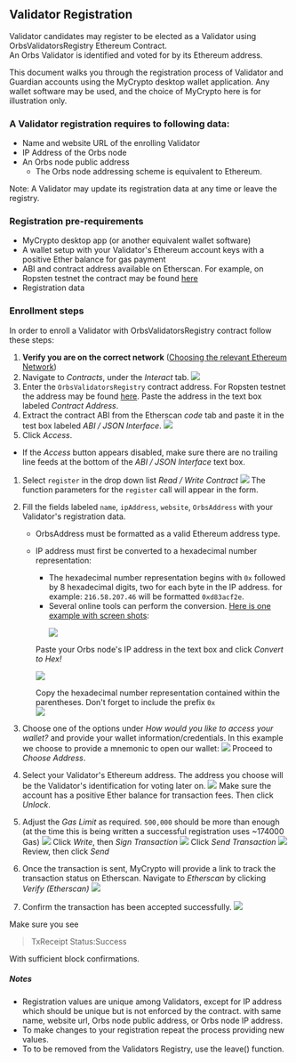 ## Validator Registration

Validator candidates may register to be elected as a Validator using OrbsValidatorsRegistry Ethereum Contract.  
An Orbs Validator is identified and voted for by its Ethereum address. 

This document walks you through the registration process of Validator and Guardian accounts using the MyCrypto desktop wallet application.
Any wallet software may be used, and the choice of MyCrypto here is for illustration only.

### A Validator registration requires to following data:
- Name and website URL of the enrolling Validator
- IP Address of the Orbs node
- An Orbs node public address
  - The Orbs node addressing scheme is equivalent to Ethereum.

Note: A Validator may update its registration data at any time or leave the registry.

### Registration pre-requirements
 - MyCrypto desktop app (or another equivalent wallet software)
 - A wallet setup with your Validator's Ethereum account keys with a positive Ether balance for gas payment
 - ABI and contract address available on Etherscan. For example, on Ropsten testnet the contract may be found [here][2] 
 - Registration data

### Enrollment steps

In order to enroll a Validator with OrbsValidatorsRegistry contract follow these steps:

1. **Verify you are on the correct network** ([Choosing the relevant Ethereum Network](./choosing_the_network.md))
2. Navigate to *Contracts*, under the *Interact* tab.
![](../instructions/enroll_validator_1.png)
1. Enter the `OrbsValidatorsRegistry` contract address. For Ropsten testnet the address may be found [here][2]. Paste the address in the text box labeled *Contract Address*.
1. Extract the contract ABI from the Etherscan *code* tab and paste it in the test box labeled *ABI / JSON Interface*. 
![](../instructions/enroll_validator_2.png)
1. Click *Access*.
* If the *Access* button appears disabled, make sure there are no trailing line feeds at the bottom of the *ABI / JSON Interface* text box.
1. Select `register` in the drop down list *Read / Write Contract*
![](../instructions/enroll_validator_3.png)
The function parameters for the `register` call will appear in the form.
1. Fill the fields labeled `name`, `ipAddress`, `website`, `OrbsAddress` 
with your Validator's registration data.
    - OrbsAddress must be formatted as a valid Ethereum address type.
    - IP address must first be converted to a hexadecimal number representation:
        - The hexadecimal number representation begins with `0x` followed by 8 hexadecimal digits, two for each byte in the IP address. for example: `216.58.207.46` will be formatted `0xd83acf2e`.
        - Several online tools can perform the conversion. [Here is one example with screen shots](https://www.browserling.com/tools/ip-to-hex):<p>
        ![](../instructions/IP_to_Hex_Converter_1.png)
 
        Paste your Orbs node's IP address in the text box and click *Convert to Hex!* <p>
        ![](../instructions/IP_to_Hex_Converter_2.png)
        
        Copy the hexadecimal number representation contained within the parentheses. Don't forget to include the prefix `0x`       
![](../instructions/enroll_validator_4.png)

1. Choose one of the options under *How would you like to access your wallet?*
and provide your wallet information/credentials.
In this example we choose to provide a mnemonic to open our wallet:
![](../instructions/enroll_validator_5.png)
Proceed to *Choose Address*. 
1. Select your Validator's Ethereum address. 
The address you choose will be the Validator's identification for voting later on.
![](../instructions/enroll_validator_6.png)
Make sure the account has a positive Ether balance for transaction fees. Then click *Unlock*.
1. Adjust the *Gas Limit* as required. `500,000` should be more than enough (at the time this is being written a successful registration uses ~174000 Gas)
![](../instructions/enroll_validator_7.png)
Click *Write*, then *Sign Transaction* 
![](../instructions/enroll_validator_8.png)
Click *Send Transaction*
![](../instructions/enroll_validator_9.png)
Review, then click *Send*

1. Once the transaction is sent, MyCrypto will provide a link to track the transaction status on Etherscan.
Navigate to *Etherscan* by clicking *Verify (Etherscan)*
![](../instructions/enroll_validator_10.png)

1. Confirm the transaction has been accepted successfully.
![](../instructions/etherscan_confirmation_1.png)
 
Make sure you see 
> TxReceipt Status:Success

With sufficient block confirmations.

[2]: https://ropsten.etherscan.io/address/0xd492757cee4c0e1159376aE7Da795fB6D949900a#code

##### Notes
* Registration values are unique among Validators, except for IP address which should be unique but is not enforced by the contract. 
with same name, website url, Orbs node public address, or Orbs node IP address. 
* To make changes to your registration repeat the process providing new values.
* To to be removed from the Validators Registry, use the leave() function.
